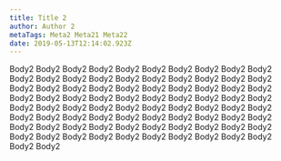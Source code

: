 ```yaml
---
title: Title 2
author: Author 2
metaTags: Meta2 Meta21 Meta22
date: 2019-05-13T12:14:02.923Z
---
```

Body2 Body2 Body2 Body2 Body2 Body2 Body2 Body2 Body2 Body2 Body2 Body2 Body2 Body2 Body2 Body2 Body2 Body2 Body2 Body2 Body2 Body2 Body2 Body2 Body2 Body2 Body2 Body2 Body2 Body2 Body2 Body2 Body2 Body2 Body2 Body2 Body2 Body2 Body2 Body2 Body2 Body2 Body2 Body2 Body2 Body2 Body2 Body2 Body2 Body2 Body2 Body2 Body2 Body2 Body2 Body2 Body2 Body2 Body2 Body2 Body2 Body2 Body2 Body2 Body2 Body2 Body2 Body2 Body2 Body2 Body2 Body2 Body2 Body2 Body2 Body2 Body2 Body2 Body2 Body2 Body2 Body2 
